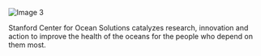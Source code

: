 ![Image 3](https://github.com/stanford-cos/.github/assets/55762467/fed67100-f15d-41b0-b087-45a87c3802cd)

Stanford Center for Ocean Solutions catalyzes research, innovation and action to improve the health of the oceans for the people who depend on them most.

<!--

**Here are some ideas to get you started:**

🙋‍♀️ A short introduction - what is your organization all about?!

🌈 Contribution guidelines - how can the community get involved?
👩‍💻 Useful resources - where can the community find your docs? Is there anything else the community should know?
🍿 Fun facts - what does your team eat for breakfast?
🧙 Remember, you can do mighty things with the power of [Markdown](https://docs.github.com/github/writing-on-github/getting-started-with-writing-and-formatting-on-github/basic-writing-and-formatting-syntax)
-->

